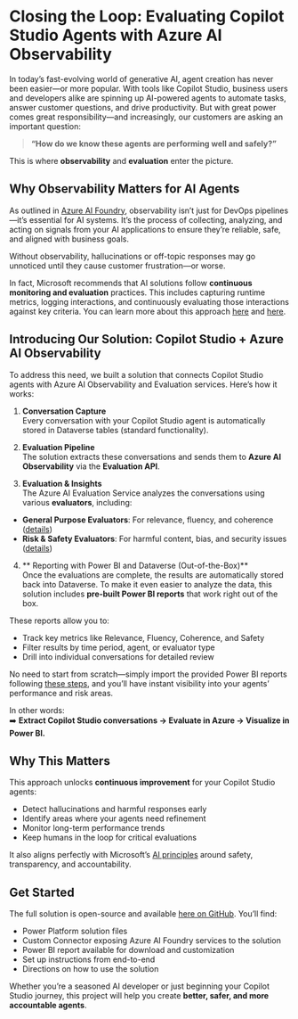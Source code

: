 # Closing the Loop: Evaluating Copilot Studio Agents with Azure AI Observability

In today’s fast-evolving world of generative AI, agent creation has never been easier—or more popular. With tools like Copilot Studio, business users and developers alike are spinning up AI-powered agents to automate tasks, answer customer questions, and drive productivity. But with great power comes great responsibility—and increasingly, our customers are asking an important question:

> **“How do we know these agents are performing well and safely?”**

This is where **observability** and **evaluation** enter the picture.

## Why Observability Matters for AI Agents

As outlined in [Azure AI Foundry](https://learn.microsoft.com/en-us/azure/ai-foundry/concepts/observability), observability isn’t just for DevOps pipelines—it’s essential for AI systems. It’s the process of collecting, analyzing, and acting on signals from your AI applications to ensure they’re reliable, safe, and aligned with business goals.

Without observability, hallucinations or off-topic responses may go unnoticed until they cause customer frustration—or worse.

In fact, Microsoft recommends that AI solutions follow **continuous monitoring and evaluation** practices. This includes capturing runtime metrics, logging interactions, and continuously evaluating those interactions against key criteria. You can learn more about this approach [here](https://learn.microsoft.com/en-us/azure/ai-foundry/how-to/monitor-applications) and [here](https://learn.microsoft.com/en-us/azure/ai-foundry/how-to/continuous-evaluation-agents).

## Introducing Our Solution: Copilot Studio + Azure AI Observability

To address this need, we built a solution that connects Copilot Studio agents with Azure AI Observability and Evaluation services. Here’s how it works:

1. **Conversation Capture**  
Every conversation with your Copilot Studio agent is automatically stored in Dataverse tables (standard functionality).

2. **Evaluation Pipeline**  
The solution extracts these conversations and sends them to **Azure AI Observability** via the **Evaluation API**.

3. **Evaluation & Insights**  
The Azure AI Evaluation Service analyzes the conversations using various **evaluators**, including:
 - **General Purpose Evaluators**: For relevance, fluency, and coherence ([details](https://learn.microsoft.com/en-us/azure/ai-foundry/concepts/evaluation-evaluators/general-purpose-evaluators))
 - **Risk & Safety Evaluators**: For harmful content, bias, and security issues ([details](https://learn.microsoft.com/en-us/azure/ai-foundry/concepts/evaluation-evaluators/risk-safety-evaluators))

4. ** Reporting with Power BI and Dataverse (Out-of-the-Box)**  
Once the evaluations are complete, the results are automatically stored back into Dataverse. To make it even easier to analyze the data, this solution includes **pre-built Power BI reports** that work right out of the box.

These reports allow you to:
- Track key metrics like Relevance, Fluency, Coherence, and Safety
- Filter results by time period, agent, or evaluator type
- Drill into individual conversations for detailed review

No need to start from scratch—simply import the provided Power BI reports following [these steps](https://github.com/v7herman4/copilotstudio-and-azure-evaluation-service/blob/main/documentation/howtousereporting.md), and you’ll have instant visibility into your agents’ performance and risk areas.

In other words:  
➡️ **Extract Copilot Studio conversations → Evaluate in Azure → Visualize in Power BI.**

## Why This Matters

This approach unlocks **continuous improvement** for your Copilot Studio agents:
- Detect hallucinations and harmful responses early
- Identify areas where your agents need refinement
- Monitor long-term performance trends
- Keep humans in the loop for critical evaluations

It also aligns perfectly with Microsoft’s [AI principles](https://www.microsoft.com/ai/responsible-ai) around safety, transparency, and accountability.

## Get Started

The full solution is open-source and available [here on GitHub](https://github.com/v7herman4/copilotstudio-and-azure-evaluation-service). You’ll find:
- Power Platform solution files
- Custom Connector exposing Azure AI Foundry services to the solution 
- Power BI report available for download and customization
- Set up instructions from end-to-end
- Directions on how to use the solution

Whether you’re a seasoned AI developer or just beginning your Copilot Studio journey, this project will help you create **better, safer, and more accountable agents**.
